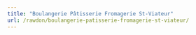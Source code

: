 ```yaml
---
title: "Boulangerie Pâtisserie Fromagerie St-Viateur"
url: /rawdon/boulangerie-patisserie-fromagerie-st-viateur/
---
```

